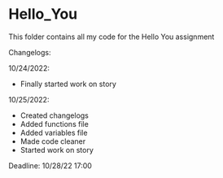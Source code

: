 # Hello_You

This folder contains all my code for the Hello You assignment

Changelogs:

10/24/2022:

- Finally started work on story

10/25/2022: 

- Created changelogs
- Added functions file
- Added variables file
- Made code cleaner
- Started work on story





Deadline: 10/28/22 17:00
